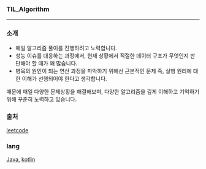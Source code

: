 ### TIL_Algorithm

---

### 소개  
- 매일 알고리즘 풀이를 진행하려고 노력합니다.  
- 성능 이슈를 대응하는 과정에서, 현재 상황에서 적절한 데이터 구조가 무엇인지 판단해야 할 때가 꽤 많습니다.  
- 병목의 원인이 되는 연산 과정을 파악하기 위해선 근본적인 문제 즉, 실행 원리에 대한 이해가 선행되어야 한다고 생각합니다.      

때문에 매일 다양한 문제상황을 해결해보며, 다양한 알고리즘을 깊게 이해하고 기억하기 위해 꾸준히 노력하고 있습니다.  

### 출처
[leetcode](https://leetcode.com/studyplan/)   

### lang
[Java](https://github.com/Seongju-Lee/TIL_Alogorithm/tree/main/src/main/java), [kotlin](https://github.com/Seongju-Lee/TIL_Alogorithm/tree/main/src/main/kotlin)

